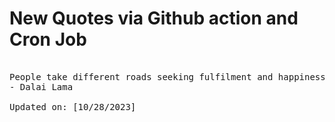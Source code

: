 # New Quotes via Github action and Cron Job

<pre>
<!-- #quote -->
People take different roads seeking fulfilment and happiness. Just because they're not on your road doesn't mean they've gotten lost.
- Dalai Lama

Updated on: [10/28/2023]
<!-- #quoteEnd -->
</pre>
